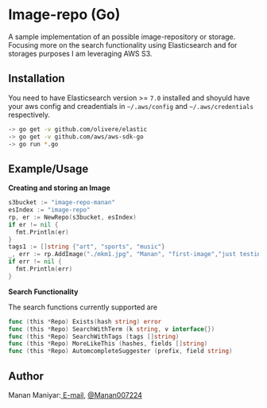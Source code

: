# Image-repo (Go)

A sample implementation of an possible image-repository or storage. Focusing more on the search functionality using Elasticsearch and for storages purposes I am leveraging AWS S3.

## Installation

You need to have Elasticsearch version >= `7.0` installed and shoyuld have your aws config and creadentials in `~/.aws/config` and `~/.aws/credentials` respectively. 

```sh
-> go get -v github.com/olivere/elastic
-> go get -v github.com/aws/aws-sdk-go
-> go run *.go
```

## Example/Usage

**Creating and storing an Image**

```go
s3bucket := "image-repo-manan"
esIndex := "image-repo"
rp, er := NewRepo(s3bucket, esIndex)
if er != nil {
  fmt.Println(er)
}
tags1 := []string {"art", "sports", "music"}
_, err := rp.AddImage("./mkm1.jpg", "Manan", "first-image","just testing","first-image", tags1, tags1)
if err != nil {
  fmt.Println(err)
}
 ``` 
 
 **Search Functionality**
 
 The search functions currently supported are 
 ```go
 func (this *Repo) Exists(hash string) error
 func (this *Repo) SearchWithTerm (k string, v interface{})
 func (this *Repo) SearchWithTags (tags []string)
 func (this *Repo) MoreLikeThis (hashes, fields []string)
 func (this *Repo) AutomcompleteSuggester (prefix, field string)
 ```
 
 ## Author

Manan Maniyar:[ E-mail](mailto:maniyarmanan1996@gmail.com), [@Manan007224](https://www.github.com/Manan007224)
